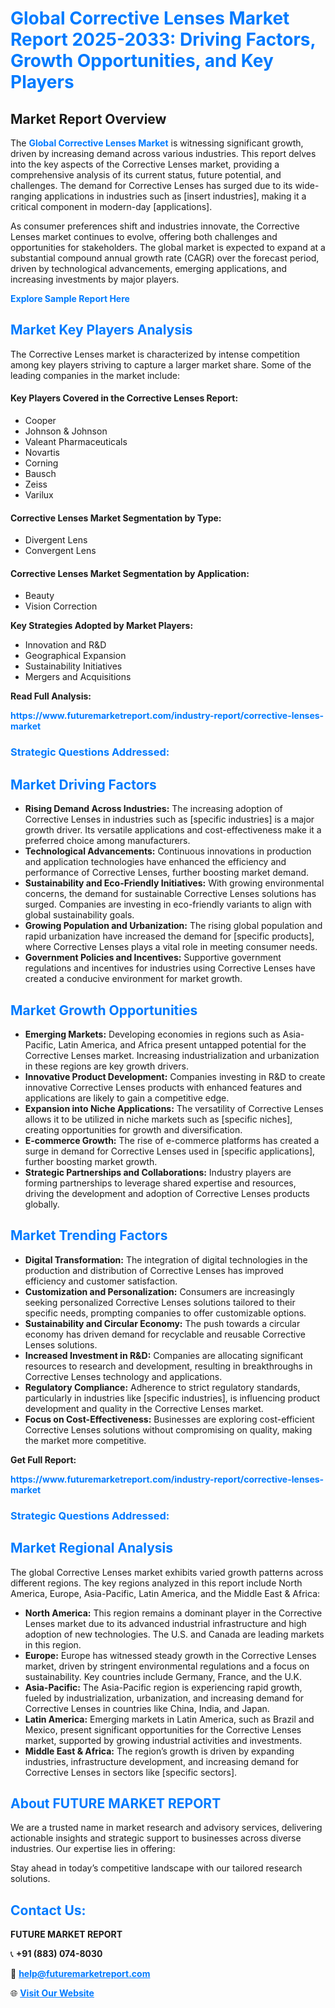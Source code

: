 <h1 style="color: #007BFF;">Global Corrective Lenses Market Report 2025-2033: Driving Factors, Growth Opportunities, and Key Players</h1>

<section id="overview">
<h2>Market Report Overview</h2>
<p>The <a href="https://www.futuremarketreport.com/industry-report/corrective-lenses-market" style="color: #007BFF; text-decoration: none;"><strong>Global Corrective Lenses Market</strong></a> is witnessing significant growth, driven by increasing demand across various industries. This report delves into the key aspects of the Corrective Lenses market, providing a comprehensive analysis of its current status, future potential, and challenges. The demand for Corrective Lenses has surged due to its wide-ranging applications in industries such as [insert industries], making it a critical component in modern-day [applications].</p>
<p>As consumer preferences shift and industries innovate, the Corrective Lenses market continues to evolve, offering both challenges and opportunities for stakeholders. The global market is expected to expand at a substantial compound annual growth rate (CAGR) over the forecast period, driven by technological advancements, emerging applications, and increasing investments by major players.</p>
</section>

<section id="overview">
<p><a href="https://www.futuremarketreport.com/request-sample/reportId=83698" style="color: #007BFF; text-decoration: none;"><strong>Explore Sample Report Here</strong></a></p>
</section>

<section id="key-players">
<h2 style="color: #007BFF;">Market Key Players Analysis</h2>
<p>The Corrective Lenses market is characterized by intense competition among key players striving to capture a larger market share. Some of the leading companies in the market include:</p>
<h4>Key Players Covered in the Corrective Lenses Report:</h4>
<ul><li>Cooper</li><li>Johnson &amp; Johnson</li><li>Valeant Pharmaceuticals</li><li>Novartis</li><li>Corning</li><li>Bausch</li><li>Zeiss</li><li>Varilux</li></ul>
<h4>Corrective Lenses Market Segmentation by Type:</h4>
<ul><li>Divergent Lens</li><li>Convergent Lens</li></ul>

<h4>Corrective Lenses Market Segmentation by Application:</h4>
<ul><li>Beauty</li><li>Vision Correction</li></ul>
<p><strong>Key Strategies Adopted by Market Players:</strong></p>
<ul>
<li>Innovation and R&D</li>
<li>Geographical Expansion</li>
<li>Sustainability Initiatives</li>
<li>Mergers and Acquisitions</li>
</ul>
</section>

<section>
<p><strong>Read Full Analysis: </strong></p><a href="https://www.futuremarketreport.com/industry-report/corrective-lenses-market" style="color: #007BFF; text-decoration: none;"><strong>https://www.futuremarketreport.com/industry-report/corrective-lenses-market</strong></a>
<h3 style="color: #007BFF;">Strategic Questions Addressed:</h3>
</section>

<section id="driving-factors">
<h2 style="color: #007BFF;">Market Driving Factors</h2>
<ul>
<li><strong>Rising Demand Across Industries:</strong> The increasing adoption of Corrective Lenses in industries such as [specific industries] is a major growth driver. Its versatile applications and cost-effectiveness make it a preferred choice among manufacturers.</li>
<li><strong>Technological Advancements:</strong> Continuous innovations in production and application technologies have enhanced the efficiency and performance of Corrective Lenses, further boosting market demand.</li>
<li><strong>Sustainability and Eco-Friendly Initiatives:</strong> With growing environmental concerns, the demand for sustainable Corrective Lenses solutions has surged. Companies are investing in eco-friendly variants to align with global sustainability goals.</li>
<li><strong>Growing Population and Urbanization:</strong> The rising global population and rapid urbanization have increased the demand for [specific products], where Corrective Lenses plays a vital role in meeting consumer needs.</li>
<li><strong>Government Policies and Incentives:</strong> Supportive government regulations and incentives for industries using Corrective Lenses have created a conducive environment for market growth.</li>
</ul>
</section>

<section id="growth-opportunities">
<h2 style="color: #007BFF;">Market Growth Opportunities</h2>
<ul>
<li><strong>Emerging Markets:</strong> Developing economies in regions such as Asia-Pacific, Latin America, and Africa present untapped potential for the Corrective Lenses market. Increasing industrialization and urbanization in these regions are key growth drivers.</li>
<li><strong>Innovative Product Development:</strong> Companies investing in R&D to create innovative Corrective Lenses products with enhanced features and applications are likely to gain a competitive edge.</li>
<li><strong>Expansion into Niche Applications:</strong> The versatility of Corrective Lenses allows it to be utilized in niche markets such as [specific niches], creating opportunities for growth and diversification.</li>
<li><strong>E-commerce Growth:</strong> The rise of e-commerce platforms has created a surge in demand for Corrective Lenses used in [specific applications], further boosting market growth.</li>
<li><strong>Strategic Partnerships and Collaborations:</strong> Industry players are forming partnerships to leverage shared expertise and resources, driving the development and adoption of Corrective Lenses products globally.</li>
</ul>
</section>

<section id="trending-factors">
<h2 style="color: #007BFF;">Market Trending Factors</h2>
<ul>
<li><strong>Digital Transformation:</strong> The integration of digital technologies in the production and distribution of Corrective Lenses has improved efficiency and customer satisfaction.</li>
<li><strong>Customization and Personalization:</strong> Consumers are increasingly seeking personalized Corrective Lenses solutions tailored to their specific needs, prompting companies to offer customizable options.</li>
<li><strong>Sustainability and Circular Economy:</strong> The push towards a circular economy has driven demand for recyclable and reusable Corrective Lenses solutions.</li>
<li><strong>Increased Investment in R&D:</strong> Companies are allocating significant resources to research and development, resulting in breakthroughs in Corrective Lenses technology and applications.</li>
<li><strong>Regulatory Compliance:</strong> Adherence to strict regulatory standards, particularly in industries like [specific industries], is influencing product development and quality in the Corrective Lenses market.</li>
<li><strong>Focus on Cost-Effectiveness:</strong> Businesses are exploring cost-efficient Corrective Lenses solutions without compromising on quality, making the market more competitive.</li>
</ul>
</section>

<section>
<p><strong>Get Full Report: </strong></p><a href="https://www.futuremarketreport.com/industry-report/corrective-lenses-market" style="color: #007BFF; text-decoration: none;"><strong>https://www.futuremarketreport.com/industry-report/corrective-lenses-market</strong></a>
<h3 style="color: #007BFF;">Strategic Questions Addressed:</h3>
</section>


<section id="regional-analysis">
<h2 style="color: #007BFF;">Market Regional Analysis</h2>
<p>The global Corrective Lenses market exhibits varied growth patterns across different regions. The key regions analyzed in this report include North America, Europe, Asia-Pacific, Latin America, and the Middle East & Africa:</p>
<ul>
<li><strong>North America:</strong> This region remains a dominant player in the Corrective Lenses market due to its advanced industrial infrastructure and high adoption of new technologies. The U.S. and Canada are leading markets in this region.</li>
<li><strong>Europe:</strong> Europe has witnessed steady growth in the Corrective Lenses market, driven by stringent environmental regulations and a focus on sustainability. Key countries include Germany, France, and the U.K.</li>
<li><strong>Asia-Pacific:</strong> The Asia-Pacific region is experiencing rapid growth, fueled by industrialization, urbanization, and increasing demand for Corrective Lenses in countries like China, India, and Japan.</li>
<li><strong>Latin America:</strong> Emerging markets in Latin America, such as Brazil and Mexico, present significant opportunities for the Corrective Lenses market, supported by growing industrial activities and investments.</li>
<li><strong>Middle East & Africa:</strong> The region’s growth is driven by expanding industries, infrastructure development, and increasing demand for Corrective Lenses in sectors like [specific sectors].</li>
</ul>
</section>

<footer>
<h2 style="color: #007BFF;">About FUTURE MARKET REPORT</h2>
<p>We are a trusted name in market research and advisory services, delivering actionable insights and strategic support to businesses across diverse industries. Our expertise lies in offering:</p>

<p>Stay ahead in today’s competitive landscape with our tailored research solutions.</p>

<h2 style="color: #007BFF;">Contact Us:</h2>
<p><strong>FUTURE MARKET REPORT</strong></p>
<p>📞 <strong>+91 (883) 074-8030</strong></p>
<p>📧 <strong><a href="mailto:help@futuremarketreport.com" style="color: #007BFF;">help@futuremarketreport.com</a></strong></p>
<p>🌐 <strong><a href="https://www.futuremarketreport.com/" style="color: #007BFF;">Visit Our Website</a></strong></p>
</footer>